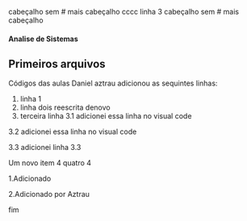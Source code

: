 cabeçalho sem #
mais cabeçalho cccc
linha 3
cabeçalho sem #
mais cabeçalho
#### Analise de Sistemas
## Primeiros arquivos
Códigos das aulas
Daniel aztrau adicionou as sequintes linhas:
 1. linha 1
 2. linha dois reescrita denovo
 3. terceira linha
 3.1 adicionei essa linha no visual code

 3.2 adicionei essa linha no visual code

 3.3 adicionei linha 3.3

Um novo item 4 quatro 4

1.Adicionado

2.Adicionado por Aztrau

fim
